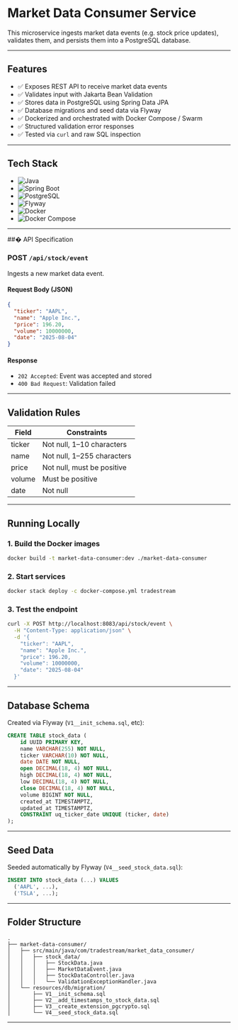 # Market Data Consumer Service

This microservice ingests market data events (e.g. stock price updates), validates them, and persists them into a PostgreSQL database.

---

## Features

- ✅ Exposes REST API to receive market data events
- ✅ Validates input with Jakarta Bean Validation
- ✅ Stores data in PostgreSQL using Spring Data JPA
- ✅ Database migrations and seed data via Flyway
- ✅ Dockerized and orchestrated with Docker Compose / Swarm
- ✅ Structured validation error responses
- ✅ Tested via `curl` and raw SQL inspection

---

## Tech Stack

- ![Java](https://img.shields.io/badge/Java-21-blue?logo=java\&logoColor=white) 
- ![Spring Boot](https://img.shields.io/badge/Spring_Boot-3.0-green?logo=spring-boot)
- ![PostgreSQL](https://img.shields.io/badge/PostgreSQL-15-blue?logo=postgresql)
- ![Flyway](https://img.shields.io/badge/Flyway-Database_Migrations-red?logo=flyway\&logoColor=white)
- ![Docker](https://img.shields.io/badge/Docker-Containerized-blue?logo=docker)
- ![Docker Compose](https://img.shields.io/badge/Docker--Compose-Orchestration-2496ED?logo=docker\&logoColor=white)

---

##� API Specification

### POST `/api/stock/event`

Ingests a new market data event.

#### Request Body (JSON)

```json
{
  "ticker": "AAPL",
  "name": "Apple Inc.",
  "price": 196.20,
  "volume": 10000000,
  "date": "2025-08-04"
}
````

#### Response

* `202 Accepted`: Event was accepted and stored
* `400 Bad Request`: Validation failed

---

## Validation Rules

| Field  | Constraints                |
| ------ | -------------------------- |
| ticker | Not null, 1–10 characters  |
| name   | Not null, 1–255 characters |
| price  | Not null, must be positive |
| volume | Must be positive           |
| date   | Not null                   |

---

## Running Locally

### 1. Build the Docker images

```bash
docker build -t market-data-consumer:dev ./market-data-consumer
```

### 2. Start services

```bash
docker stack deploy -c docker-compose.yml tradestream
```

### 3. Test the endpoint

```bash
curl -X POST http://localhost:8083/api/stock/event \
  -H "Content-Type: application/json" \
  -d '{
    "ticker": "AAPL",
    "name": "Apple Inc.",
    "price": 196.20,
    "volume": 10000000,
    "date": "2025-08-04"
  }'
```

---

## Database Schema

Created via Flyway (`V1__init_schema.sql`, etc):

```sql
CREATE TABLE stock_data (
    id UUID PRIMARY KEY,
    name VARCHAR(255) NOT NULL,
    ticker VARCHAR(10) NOT NULL,
    date DATE NOT NULL,
    open DECIMAL(18, 4) NOT NULL,
    high DECIMAL(18, 4) NOT NULL,
    low DECIMAL(18, 4) NOT NULL,
    close DECIMAL(18, 4) NOT NULL,
    volume BIGINT NOT NULL,
    created_at TIMESTAMPTZ,
    updated_at TIMESTAMPTZ,
    CONSTRAINT uq_ticker_date UNIQUE (ticker, date)
);
```

---

## Seed Data

Seeded automatically by Flyway (`V4__seed_stock_data.sql`):

```sql
INSERT INTO stock_data (...) VALUES
  ('AAPL', ...),
  ('TSLA', ...);
```

---

## Folder Structure

```
.
├── market-data-consumer/
│   ├── src/main/java/com/tradestream/market_data_consumer/
│   │   ├── stock_data/
│   │   │   ├── StockData.java
│   │   │   ├── MarketDataEvent.java
│   │   │   ├── StockDataController.java
│   │   │   └── ValidationExceptionHandler.java
│   └── resources/db/migration/
│       ├── V1__init_schema.sql
│       ├── V2__add_timestamps_to_stock_data.sql
│       ├── V3__create_extension_pgcrypto.sql
│       └── V4__seed_stock_data.sql
```

---
